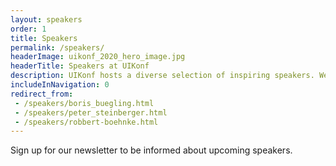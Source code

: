 ```yaml
---
layout: speakers
order: 1
title: Speakers
permalink: /speakers/
headerImage: uikonf_2020_hero_image.jpg
headerTitle: Speakers at UIKonf
description: UIKonf hosts a diverse selection of inspiring speakers. We select and invite about half of our speakers. The other half is selected by our community through our anonymous call for proposals system. Details coming soon.
includeInNavigation: 0
redirect_from:
 - /speakers/boris_buegling.html
 - /speakers/peter_steinberger.html
 - /speakers/robbert-boehnke.html
---
```


Sign up for our newsletter to be informed about upcoming speakers.
